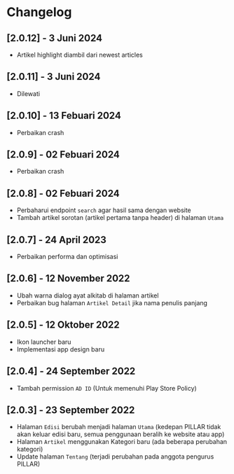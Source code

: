 # Changelog
## [2.0.12] - 3 Juni 2024
* Artikel highlight diambil dari newest articles

## [2.0.11] - 3 Juni 2024
* Dilewati

## [2.0.10] - 13 Febuari 2024
* Perbaikan crash

## [2.0.9] - 02 Febuari 2024
* Perbaikan crash

## [2.0.8] - 02 Febuari 2024
* Perbaharui endpoint `search` agar hasil sama dengan website
* Tambah artikel sorotan (artikel pertama tanpa header) di halaman `Utama`

## [2.0.7] - 24 April 2023
* Perbaikan performa dan optimisasi

## [2.0.6] - 12 November 2022
* Ubah warna dialog ayat alkitab di halaman artikel
* Perbaikan bug halaman `Artikel Detail` jika nama penulis panjang

## [2.0.5] - 12 Oktober 2022
* Ikon launcher baru
* Implementasi app design baru

## [2.0.4] - 24 September 2022
* Tambah permission `AD ID` (Untuk memenuhi Play Store Policy)

## [2.0.3] - 23 September 2022
* Halaman `Edisi` berubah menjadi halaman `Utama` (kedepan PILLAR tidak akan keluar edisi baru, semua penggunaan beralih ke website atau app)
* Halaman `Artikel` menggunakan Kategori baru (ada beberapa perubahan kategori)
* Update halaman `Tentang` (terjadi perubahan pada anggota pengurus PILLAR)